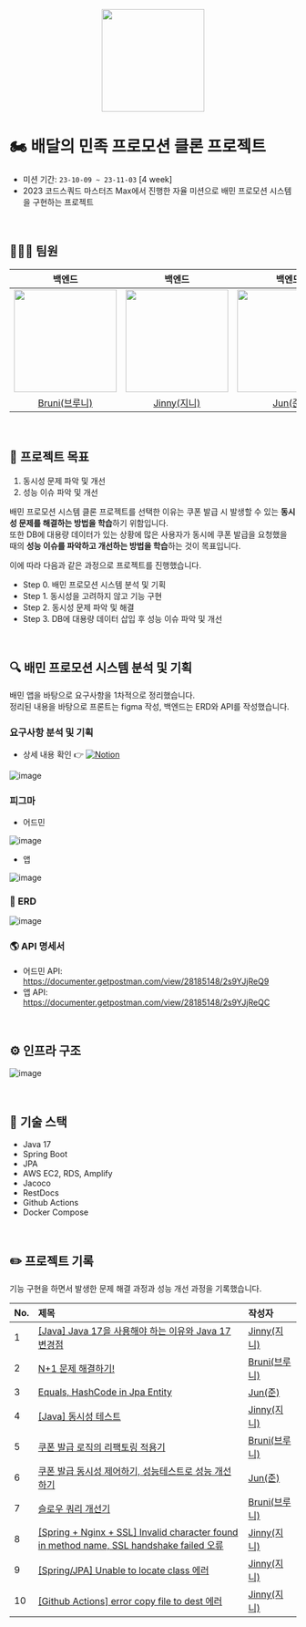 <p align="center">
<img src = "https://github.com/woowa-coupons/woowa-coupons/assets/108214590/cdf34629-c60b-4a76-9d44-8d5e243bea5a" width="180px;">
</p>

# 🏍️ 배달의 민족 프로모션 클론 프로젝트
- 미션 기간: `23-10-09 ~ 23-11-03` [4 week]
- 2023 코드스쿼드 마스터즈 Max에서 진행한 자율 미션으로 배민 프로모션 시스템을 구현하는 프로젝트

<br/>

## 🧑🏻‍💻 팀원
|                                    백엔드                                    |                                    백엔드                                     |                                    백엔드                                     |                                    프론트엔드                                    |                                    프로트엔드                                    |
|:-------------------------------------------------------------------------:|:--------------------------------------------------------------------------:|:--------------------------------------------------------------------------:|:---------------------------------------------------------------------------:|:---------------------------------------------------------------------------:|
| <img src = "https://avatars.githubusercontent.com/23Yong" width="180px;"> | <img src = "https://avatars.githubusercontent.com/jinny-l" width="180px;"> | <img src = "https://avatars.githubusercontent.com/JJONSOO" width="180px;"> | <img src = "https://avatars.githubusercontent.com/qkdflrgs" width="180px;"> | <img src = "https://avatars.githubusercontent.com/crtEvent" width="180px;"> |
|                  [Bruni(브루니)](https://github.com/23Yong)                  |                  [Jinny(지니)](https://github.com/jinny-l)                   |                    [Jun(준)](https://github.com/JJONSOO)                    |                  [litae(리태)](https://github.com/qkdflrgs)                   |                   [Ape(에이프)](https://github.com/crtEvent)                   |

<br/>

## 🎯 프로젝트 목표

1. 동시성 문제 파악 및 개선
2. 성능 이슈 파악 및 개선

배민 프로모션 시스템 클론 프로젝트를 선택한 이유는 쿠폰 발급 시 발생할 수 있는 **동시성 문제를 해결하는 방법을 학습**하기 위함입니다.  
또한 DB에 대용량 데이터가 있는 상황에 많은 사용자가 동시에 쿠폰 발급을 요청했을 때의 **성능 이슈를 파악하고 개선하는 방법을 학습**하는 것이 목표입니다.

이에 따라 다음과 같은 과정으로 프로젝트를 진행했습니다.

- Step 0. 배민 프로모션 시스템 분석 및 기획
- Step 1. 동시성을 고려하지 않고 기능 구현
- Step 2. 동시성 문제 파악 및 해결
- Step 3. DB에 대용량 데이터 삽입 후 성능 이슈 파악 및 개선

<br/>

## 🔍 배민 프로모션 시스템 분석 및 기획
배민 앱을 바탕으로 요구사항을 1차적으로 정리했습니다.  
정리된 내용을 바탕으로 프론트는 figma 작성, 백엔드는 ERD와 API를 작성했습니다.

### 요구사항 분석 및 기획
- 상세 내용 확인 👉 [![Notion](https://img.shields.io/badge/Notion-%23000000.svg?style=for-the-flat&logo=notion&logoColor=white)](https://graceful-dracorex-565.notion.site/89927516548e424b99d66747c0f21475?pvs=4)

![image](https://github.com/woowa-coupons/woowa-coupons/assets/108214590/c16eca8c-3f1c-419d-b629-160e0f66481f)

### 피그마
- 어드민

![image](https://github.com/woowa-coupons/woowa-coupons/assets/108214590/cdaf121c-f452-4cc6-b17e-e616e500ae8f)

- 앱

![image](https://github.com/woowa-coupons/woowa-coupons/assets/108214590/0ec45a6f-d7e9-41c8-a8e6-2e506aa23a2b)

### 💾 ERD
![image](https://github.com/woowa-coupons/woowa-coupons/assets/108214590/d46f283d-b8b4-4397-9bdd-24d8caefd82d)

### 🌎 API 명세서
- 어드민 API: https://documenter.getpostman.com/view/28185148/2s9YJjReQ9
- 앱 API: https://documenter.getpostman.com/view/28185148/2s9YJjReQC

<br/>

## ⚙️ 인프라 구조
![image](https://github.com/woowa-coupons/woowa-coupons/assets/66981851/4fe19116-b443-41b4-ae30-43e423e0d4e0)


<br/>

## 🔧 기술 스택
- Java 17
- Spring Boot
- JPA
- AWS EC2, RDS, Amplify
- Jacoco
- RestDocs
- Github Actions
- Docker Compose

<br>

## ✏️ 프로젝트 기록
기능 구현을 하면서 발생한 문제 해결 과정과 성능 개선 과정을 기록했습니다.

| No. | 제목                                                                                                                                                                                      | 작성자                                     |
|-----|:----------------------------------------------------------------------------------------------------------------------------------------------------------------------------------------|:----------------------------------------|
| 1   | [[Java] Java 17을 사용해야 하는 이유와 Java 17 변경점](https://velog.io/@jinny-l/Java-17)                                                                                                            | [Jinny(지니)](https://github.com/jinny-l) |
| 2   | [N+1 문제 해결하기!](https://velog.io/@bruni_23yong/JPA-N1-%EB%AC%B8%EC%A0%9C-%ED%95%B4%EA%B2%B0%ED%95%98%EA%B8%B0)                                                                           | [Bruni(브루니)](https://github.com/23Yong) |
| 3   | [Equals, HashCode in Jpa Entity](https://codesquad-1.gitbook.io/woowa-promotion/spring/equals-hashcode-in-jpa-entity)                                                                   | [Jun(준)](https://github.com/JJONSOO)    |
| 4   | [[Java] 동시성 테스트](https://velog.io/@jinny-l/Java-Concurrency-Test)                                                                                                                       | [Jinny(지니)](https://github.com/jinny-l) |
| 5   | [쿠폰 발급 로직의 리팩토링 적용기](https://velog.io/@bruni_23yong/%EC%BF%A0%ED%8F%B0-%EB%B0%9C%EA%B8%89-%EB%A1%9C%EC%A7%81%EC%9D%98-%EB%A6%AC%ED%8C%A9%ED%86%A0%EB%A7%81-%EC%A0%81%EC%9A%A9%EA%B8%B0) | [Bruni(브루니)](https://github.com/23Yong) |
| 6   | [쿠폰 발급 동시성 제어하기, 성능테스트로 성능 개선하기](https://viper1.tistory.com/60)                                                                                                                         | [Jun(준)](https://github.com/JJONSOO)    |
| 7   | [슬로우 쿼리 개선기](https://velog.io/@bruni_23yong/%EC%8A%AC%EB%A1%9C%EC%9A%B0-%EC%BF%BC%EB%A6%AC-%EA%B0%9C%EC%84%A0%EA%B8%B0)                                                                 | [Bruni(브루니)](https://github.com/23Yong) |
| 8   | [[Spring + Nginx + SSL] Invalid character found in method name, SSL handshake failed 오류](https://velog.io/@jinny-l/Spring-Nginx-SSL-Invalid-character-found-in-method-name-error)    | [Jinny(지니)](https://github.com/jinny-l) |
| 9   | [[Spring/JPA] Unable to locate class 에러](https://velog.io/@jinny-l/SpringJPA-Unable-to-locate-class-error)                                                                                | [Jinny(지니)](https://github.com/jinny-l) |
| 10  | [[Github Actions] error copy file to dest 에러](https://velog.io/@jinny-l/Github-Actions-error-copy-file-to-dest-error)                                                               | [Jinny(지니)](https://github.com/jinny-l) |
